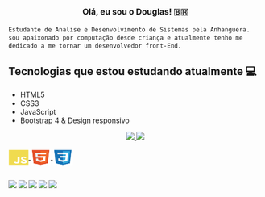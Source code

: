 <h3 align="center">  <br>

Olá, eu sou o Douglas! 🇧🇷
<br>

</h3>

```
Estudante de Analise e Desenvolvimento de Sistemas pela Anhanguera.
sou apaixonado por computação desde criança e atualmente tenho me dedicado a me tornar um desenvolvedor front-End.
```
## Tecnologias que estou estudando atualmente 💻

  - HTML5
  - CSS3
  - JavaScript
  - Bootstrap 4 & Design responsivo 
  
  
  
<div align="center">
  <a href="https://github.com/dwmartins">
  <img height="150px" src="https://github-readme-stats.vercel.app/api?username=dwmartins&show_icons=true&theme=dark&include_all_commits=true&count_private=true"/>
  <img height="150px" src="https://github-readme-stats.vercel.app/api/top-langs/?username=dwmartins&layout=compact&langs_count=7&theme=dark"/>
</div>

<div style="display: inline_block"><br>
  <img align="center" alt="Rafa-Js" height="30" width="40" src="https://raw.githubusercontent.com/devicons/devicon/master/icons/javascript/javascript-plain.svg">
  <img align="center" alt="Rafa-HTML" height="30" width="40" src="https://raw.githubusercontent.com/devicons/devicon/master/icons/html5/html5-original.svg">
  <img align="center" alt="Rafa-CSS" height="30" width="40" src="https://raw.githubusercontent.com/devicons/devicon/master/icons/css3/css3-original.svg">
</div>
  
##
 
<div> 
  
  <a href="https://instagram.com/douglaswmartins/" target="_blank"><img src="https://img.shields.io/badge/-Instagram-%23E4405F?style=for-the-badge&logo=instagram&logoColor=white" target="_blank"></a>
  <a href = "douglas5422@outlook.com"><img src="https://img.shields.io/badge/Microsoft_Outlook-0078D4?style=for-the-badge&logo=microsoft-outlook&logoColor=white" target="_blank"></a>
  <a href="https://www.linkedin.com/in/douglas-martins-a36a45185/" target="_blank"><img src="https://img.shields.io/badge/-LinkedIn-%230077B5?style=for-the-badge&logo=linkedin&logoColor=white" target="_blank"></a> 
  <a href="https://api.whatsapp.com/send/?phone=5514991882505&text&app_absent=0" target="_blank"><img src="https://img.shields.io/badge/WhatsApp-25D366?style=for-the-badge&logo=whatsapp&logoColor=white" target="_blank"></a> 
   <a href="https://www.facebook.com/douglas.martins.18294053" target="_blank"><img src="https://img.shields.io/badge/Facebook-1877F2?style=for-the-badge&logo=facebook&logoColor=white" target="_blank"></a> 
 
</div>
